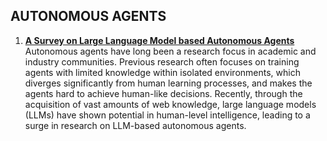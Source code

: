 ## AUTONOMOUS AGENTS

1. **[A Survey on Large Language Model based Autonomous
Agents](https://arxiv.org/pdf/2308.11432.pdf)**  
Autonomous agents have long been a
research focus in academic and industry communities. Previous research often focuses on training
agents with limited knowledge within isolated environments, which diverges significantly from human
learning processes, and makes the agents hard to
achieve human-like decisions. Recently, through
the acquisition of vast amounts of web knowledge,
large language models (LLMs) have shown potential in human-level intelligence, leading to a surge in
research on LLM-based autonomous agents. 